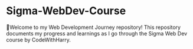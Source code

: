 # Sigma-WebDev-Course
 📌Welcome to my Web Development Journey repository! This repository documents my progress and learnings as I go through the Sigma Web Dev course by CodeWithHarry.
